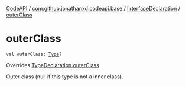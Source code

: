 [CodeAPI](../../index.md) / [com.github.jonathanxd.codeapi.base](../index.md) / [InterfaceDeclaration](index.md) / [outerClass](.)

# outerClass

`val outerClass: `[`Type`](http://docs.oracle.com/javase/6/docs/api/java/lang/reflect/Type.html)`?`

Overrides [TypeDeclaration.outerClass](../-type-declaration/outer-class.md)

Outer class (null if this type is not a inner class).

